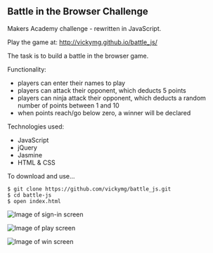 Battle in the Browser Challenge
-----------------------------
Makers Academy challenge - rewritten in JavaScript.

Play the game at: http://vickymg.github.io/battle_js/

The task is to build a battle in the browser game.

Functionality:
- players can enter their names to play
- players can attack their opponent, which deducts 5 points
- players can ninja attack their opponent, which deducts a random number of points
  between 1 and 10
- when points reach/go below zero, a winner will be declared

Technologies used:
* JavaScript
* jQuery
* Jasmine
* HTML & CSS

To download and use...

```
$ git clone https://github.com/vickymg/battle_js.git
$ cd battle-js
$ open index.html

```

![Image of sign-in screen](http://i.imgur.com/CwGK5KO.png)

![Image of play screen](http://i.imgur.com/JG82Qmd.png)

![Image of win screen](http://i.imgur.com/GexxHR1.png)
